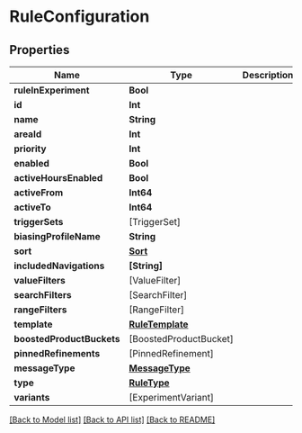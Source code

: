 # RuleConfiguration

## Properties
Name | Type | Description | Notes
------------ | ------------- | ------------- | -------------
**ruleInExperiment** | **Bool** |  | [optional] 
**id** | **Int** |  | 
**name** | **String** |  | 
**areaId** | **Int** |  | 
**priority** | **Int** |  | 
**enabled** | **Bool** |  | 
**activeHoursEnabled** | **Bool** |  | 
**activeFrom** | **Int64** |  | 
**activeTo** | **Int64** |  | 
**triggerSets** | [TriggerSet] |  | 
**biasingProfileName** | **String** |  | 
**sort** | [**Sort**](Sort.md) |  | 
**includedNavigations** | **[String]** |  | 
**valueFilters** | [ValueFilter] |  | 
**searchFilters** | [SearchFilter] |  | 
**rangeFilters** | [RangeFilter] |  | 
**template** | [**RuleTemplate**](RuleTemplate.md) |  | 
**boostedProductBuckets** | [BoostedProductBucket] |  | 
**pinnedRefinements** | [PinnedRefinement] |  | 
**messageType** | [**MessageType**](MessageType.md) |  | 
**type** | [**RuleType**](RuleType.md) |  | 
**variants** | [ExperimentVariant] |  | 

[[Back to Model list]](../README.md#documentation-for-models) [[Back to API list]](../README.md#documentation-for-api-endpoints) [[Back to README]](../README.md)


